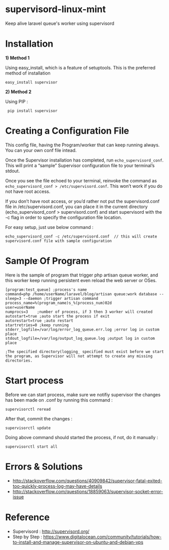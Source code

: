 # supervisord-linux-mint
Keep alive laravel queue's worker using supervisord

# Installation

**1) Method 1**

Using easy_install, which is a feature of setuptools. This is the preferred method of installation

    easy_install supervisor
    
**2) Method 2**

Using PIP :
 
     pip install supervisor
     
# Creating a Configuration File

This config file, having the Program/worker that can keep running always. You can your own conf file intead.

Once the Supervisor installation has completed, run `echo_supervisord_conf`. This will print a “sample” Supervisor configuration file to your terminal’s stdout.

Once you see the file echoed to your terminal, reinvoke the command as `echo_supervisord_conf > /etc/supervisord.conf`. This won’t work if you do not have root access.

If you don’t have root access, or you’d rather not put the supervisord.conf file in /etc/supervisord.conf, you can place it in the current directory (echo_supervisord_conf > supervisord.conf) and start supervisord with the -c flag in order to specify the configuration file location.

For easy setup, just use below command :

    echo_supervisord_conf -c /etc/supervisord.conf  // this will create supervisord.conf file with sample configuration
    
# Sample Of Program

Here is the sample of program that trigger php artisan queue worker, and this worker keep running persistent even reload the web server or OSes.

    [program:test_queue] ;process's name
    command=php /home/userName/laravel/blog/artisan queue:work database --sleep=3 --daemon ;trigger artisan command
    process_name=%(program_name)s_%(process_num)02d
    user=userName
    numprocs=3    ;number of process, if 3 then 3 worker will created           
    autostart=true ;auto start the process if exit
    autorestart=true ;auto restart
    startretries=0 ;keep running
    stderr_logfile=/var/log/error_log_queue.err.log ;error log in custom place
    stdout_logfile=/var/log/output_log_queue.log ;output log in custom place
    
    ;The specified directory(logging_ specified must exist before we start the program, as Supervisor will not attempt to create any missing directories. 

# Start process

Before we can start process, make sure we notifiy supervisor the changes has been made on .conf by running this command :

    supervisorctl reread
    
After that, commit the changes :

    supervisorctl update
    
Doing above command should started the process, if not, do it manually :

    supervisorctl start all
    
# Errors & Solutions

- http://stackoverflow.com/questions/40909842/supervisor-fatal-exited-too-quickly-process-log-may-have-details
- http://stackoverflow.com/questions/18859063/supervisor-socket-error-issue
    
    
# Reference

 - Supervisord : http://supervisord.org/
 - Step by Step : https://www.digitalocean.com/community/tutorials/how-to-install-and-manage-supervisor-on-ubuntu-and-debian-vps
